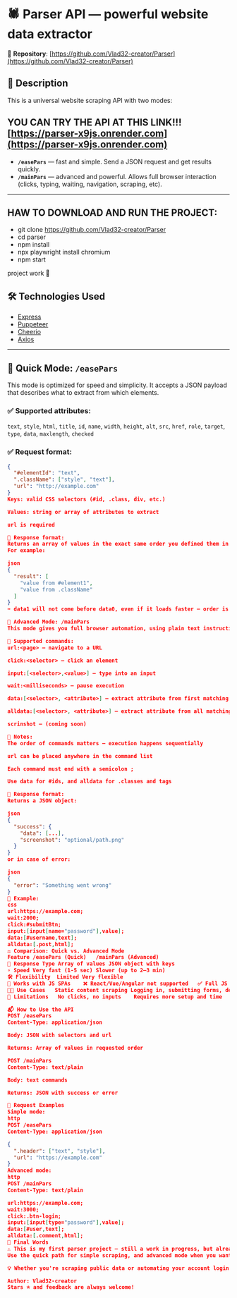 # 🕷️ Parser API — powerful website data extractor

📌 **Repository**: [https://github.com/Vlad32-creator/Parser](https://github.com/Vlad32-creator/Parser)

## 📖 Description

This is a universal website scraping API with two modes:

## YOU CAN TRY THE API AT THIS LINK!!! [https://parser-x9js.onrender.com](https://parser-x9js.onrender.com)

- **`/easePars`** — fast and simple. Send a JSON request and get results quickly.
- **`/mainPars`** — advanced and powerful. Allows full browser interaction (clicks, typing, waiting, navigation, scraping, etc).

---

## HAW TO DOWNLOAD AND RUN THE PROJECT: 

- git clone https://github.com/Vlad32-creator/Parser
- cd parser
- npm install
- npx playwright install chromium
- npm start

project work 🎉


## 🛠️ Technologies Used

- [Express](https://expressjs.com/)
- [Puppeteer](https://pptr.dev/)
- [Cheerio](https://cheerio.js.org/)
- [Axios](https://axios-http.com/)

---

## 🚀 Quick Mode: `/easePars`

This mode is optimized for speed and simplicity. It accepts a JSON payload that describes what to extract from which elements.

### ✅ Supported attributes:

`text`, `style`, `html`, `title`, `id`, `name`, `width`, `height`, `alt`, `src`, `href`, `role`, `target`, `type`, `data`, `maxlength`, `checked`

### ✅ Request format:

```json
{
  "#elementId": "text",
  ".className": ["style", "text"],
  "url": "http://example.com"
}
Keys: valid CSS selectors (#id, .class, div, etc.)

Values: string or array of attributes to extract

url is required

🔁 Response format:
Returns an array of values in the exact same order you defined them in the request.
For example:

json
{
  "result": [
    "value from #element1",
    "value from .className"
  ]
}
➡️ data1 will not come before data0, even if it loads faster — order is preserved!

🔧 Advanced Mode: /mainPars
This mode gives you full browser automation, using plain text instructions separated by semicolons (;).

🔹 Supported commands:
url:<page> — navigate to a URL

click:<selector> — click an element

input:[<selector>,<value>] — type into an input

wait:<milliseconds> — pause execution

data:[<selector>, <attribute>] — extract attribute from first matching element

alldata:[<selector>, <attribute>] — extract attribute from all matching elements

scrinshot — (coming soon)

🔹 Notes:
The order of commands matters — execution happens sequentially

url can be placed anywhere in the command list

Each command must end with a semicolon ;

Use data for #ids, and alldata for .classes and tags

🔁 Response format:
Returns a JSON object:

json
{
  "success": {
    "data": [...],
    "screenshot": "optional/path.png"
  }
}
or in case of error:

json
{
  "error": "Something went wrong"
}
🔹 Example:
css
url:https://example.com;
wait:2000;
click:#submitBtn;
input:[input[name="password"],value];
data:[#username,text];
alldata:[.post,html];
⚖️ Comparison: Quick vs. Advanced Mode
Feature	/easePars (Quick)	/mainPars (Advanced)
🔄 Response Type	Array of values	JSON object with keys
⚡ Speed	Very fast (1-5 sec)	Slower (up to 2–3 min)
🛠️ Flexibility	Limited	Very flexible
🧠 Works with JS SPAs	❌ React/Vue/Angular not supported	✅ Full JS page interaction
👨‍💻 Use Cases	Static content scraping	Logging in, submitting forms, deep scraping
🛑 Limitations	No clicks, no inputs	Requires more setup and time

📬 How to Use the API
POST /easePars
Content-Type: application/json

Body: JSON with selectors and url

Returns: Array of values in requested order

POST /mainPars
Content-Type: text/plain

Body: text commands

Returns: JSON with success or error

🧪 Request Examples
Simple mode:
http
POST /easePars
Content-Type: application/json

{
  ".header": ["text", "style"],
  "url": "https://example.com"
}
Advanced mode:
http
POST /mainPars
Content-Type: text/plain

url:https://example.com;
wait:3000;
click:.btn-login;
input:[input[type="password"],value];
data:[#user,text];
alldata:[.comment,html];
📝 Final Words
⚠️ This is my first parser project — still a work in progress, but already very powerful!
Use the quick path for simple scraping, and advanced mode when you want full control.

💡 Whether you're scraping public data or automating your account login — this tool can handle it.

Author: Vlad32-creator
Stars ⭐️ and feedback are always welcome!
